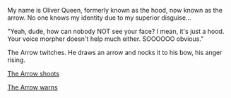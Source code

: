 My name is Oliver Queen, formerly known as the hood, now known as the arrow. No one knows my identity due to
my superior
disguise...

"Yeah, dude, how can nobody NOT see your face? I mean, it's just a hood. Your voice morpher doesn't help
much either.
SOOOOOO obvious."

The Arrow twitches. He draws an arrow and nocks it to his bow, his anger rising.

[The Arrow shoots](arrow-shoots/the-arrow-shoots.md)

[The Arrow warns](arrow-warns/the-arrow-warns.md)
